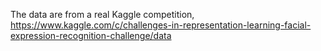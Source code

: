 The data are from a real Kaggle competition, https://www.kaggle.com/c/challenges-in-representation-learning-facial-expression-recognition-challenge/data
